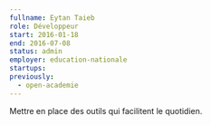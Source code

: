 ```yaml
---
fullname: Eytan Taieb
role: Développeur
start: 2016-01-18
end: 2016-07-08
status: admin
employer: education-nationale
startups:
previously:
  - open-academie
---
```


Mettre en place des outils qui facilitent le quotidien.
